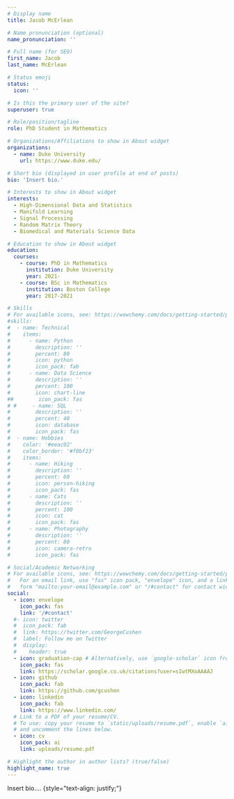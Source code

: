 ```yaml
---
# Display name
title: Jacob McErlean

# Name pronunciation (optional)
name_pronunciation: ''

# Full name (for SEO)
first_name: Jacob
last_name: McErlean

# Status emoji
status:
  icon: ''

# Is this the primary user of the site?
superuser: true

# Role/position/tagline
role: PhD Student in Mathematics

# Organizations/Affiliations to show in About widget
organizations:
  - name: Duke University
    url: https://www.duke.edu/

# Short bio (displayed in user profile at end of posts)
bio: 'Insert bio.'

# Interests to show in About widget
interests:
  - High-Dimensional Data and Statistics
  - Manifold Learning
  - Signal Processing
  - Random Matrix Theory
  - Biomedical and Materials Science Data

# Education to show in About widget
education:
  courses:
    - course: PhD in Mathematics
      institution: Duke University
      year: 2021-
    - course: BSc in Mathematics
      institution: Boston College
      year: 2017-2021

# Skills
# For available icons, see: https://wowchemy.com/docs/getting-started/page-builder/#icons
#skills:
#  - name: Technical
#    items:
#      - name: Python
#        description: ''
#        percent: 80
#        icon: python
#        icon_pack: fab
#      - name: Data Science
#        description: ''
#        percent: 100
#        icon: chart-line
##        icon_pack: fas
# #     - name: SQL
#        description: ''
#        percent: 40
#        icon: database
#        icon_pack: fas
#  - name: Hobbies
#    color: '#eeac02'
#    color_border: '#f0bf23'
#    items:
#      - name: Hiking
#        description: ''
#        percent: 60
#        icon: person-hiking
#        icon_pack: fas
#      - name: Cats
#        description: ''
#        percent: 100
#        icon: cat
#        icon_pack: fas
#      - name: Photography
#        description: ''
#        percent: 80
#        icon: camera-retro
#        icon_pack: fas

# Social/Academic Networking
# For available icons, see: https://wowchemy.com/docs/getting-started/page-builder/#icons
#   For an email link, use "fas" icon pack, "envelope" icon, and a link in the
#   form "mailto:your-email@example.com" or "/#contact" for contact widget.
social:
  - icon: envelope
    icon_pack: fas
    link: '/#contact'
  #- icon: twitter
  #  icon_pack: fab
  #  link: https://twitter.com/GeorgeCushen
  #  label: Follow me on Twitter
  #  display:
  #    header: true
  - icon: graduation-cap # Alternatively, use `google-scholar` icon from `ai` icon pack
    icon_pack: fas
    link: https://scholar.google.co.uk/citations?user=sIwtMXoAAAAJ
  - icon: github
    icon_pack: fab
    link: https://github.com/gcushen
  - icon: linkedin
    icon_pack: fab
    link: https://www.linkedin.com/
  # Link to a PDF of your resume/CV.
  # To use: copy your resume to `static/uploads/resume.pdf`, enable `ai` icons in `params.yaml`,
  # and uncomment the lines below.
  - icon: cv
    icon_pack: ai
    link: uploads/resume.pdf

# Highlight the author in author lists? (true/false)
highlight_name: true
---
```


Insert bio....
{style="text-align: justify;"}
